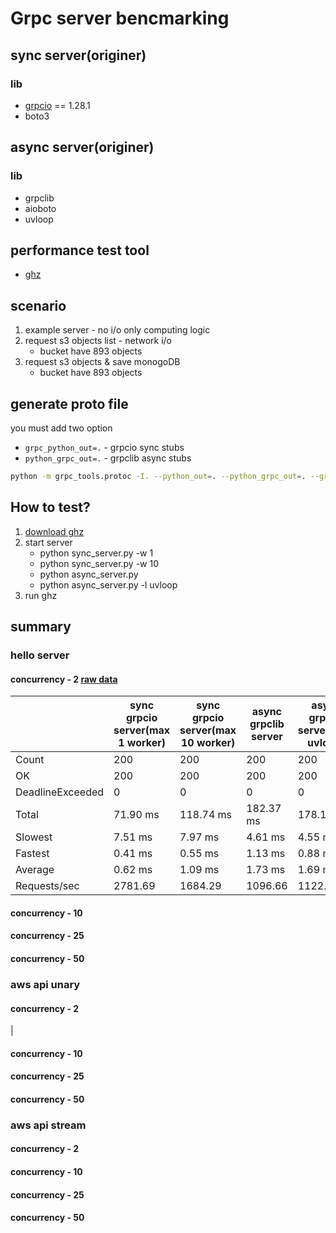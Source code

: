 # Grpc server bencmarking


## sync server(originer)
### lib
- [grpcio](https://pypi.org/project/grpcio/) == 1.28.1
- boto3

## async server(originer)
### lib
- grpclib
- aioboto
- uvloop

## performance test tool
- [ghz](https://github.com/bojand/ghz)

## scenario
1. example server - no i/o only computing logic
2. request s3 objects list - network i/o
    - bucket have 893 objects
3. request s3 objects & save monogoDB
    - bucket have 893 objects


## generate proto file
you must add two option
- `grpc_python_out=.` - grpcio sync stubs
- `python_grpc_out=.` - grpclib async stubs

```bash
python -m grpc_tools.protoc -I. --python_out=. --python_grpc_out=. --grpc_python_out=. helloworld.proto
```

## How to test?
1. [download ghz](https://github.com/bojand/ghz/releases) 
2. start server
    - python sync_server.py -w 1 
    - python sync_server.py -w 10 
    - python async_server.py
    - python async_server.py -l uvloop
3. run ghz

## summary
### hello server
#### concurrency - 2 [raw data](/test_results/hellow_server/concurrency-2.md)
|                  | sync grpcio server(max 1 worker) | sync grpcio server(max 10 worker) | async grpclib server | async grpclib server(with uvloop) |
|------------------|----------------------------------|-----------------------------------|----------------------|-----------------------------------|
| Count            | 200                              | 200                               | 200                  | 200                               |
| OK               | 200                              | 200                               | 200                  | 200                               |
| DeadlineExceeded | 0                                | 0                                 | 0                    | 0                                 |
| Total            | 71.90 ms                         | 118.74 ms                         | 182.37 ms            | 178.11 ms                         |
| Slowest          | 7.51 ms                          | 7.97 ms                           | 4.61 ms              | 4.55 ms                           |
| Fastest          | 0.41 ms                          | 0.55 ms                           | 1.13 ms              | 0.88 ms                           |
| Average          | 0.62 ms                          | 1.09 ms                           | 1.73 ms              | 1.69 ms                           |
| Requests/sec     | 2781.69                          | 1684.29                           | 1096.66              | 1122.91                           |

#### concurrency - 10


#### concurrency - 25


#### concurrency - 50

### aws api unary
#### concurrency - 2
|
#### concurrency - 10


#### concurrency - 25


#### concurrency - 50


### aws api stream
#### concurrency - 2


#### concurrency - 10


#### concurrency - 25


#### concurrency - 50